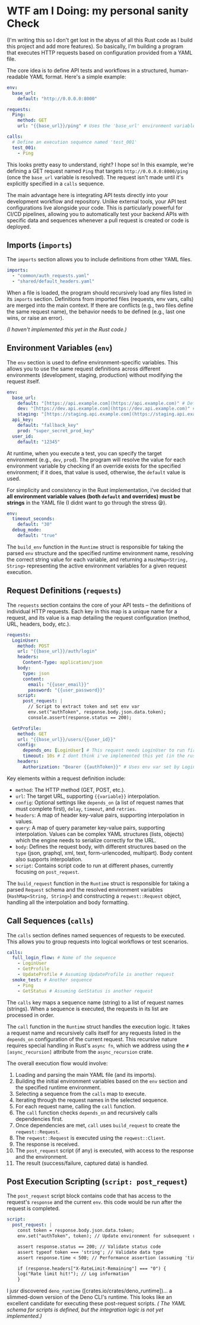 # WTF am I Doing: my personal sanity Check

(I'm writing this so I don't get lost in the abyss of all this Rust code as I build this project and add more features). So basically, I'm building a program that executes HTTP requests based on configuration provided from a YAML file.

The core idea is to define API tests and workflows in a structured, human-readable YAML format. Here's a simple example:

```yaml
env:
  base_url:
    default: "http://0.0.0.0:8000"

requests:
  Ping:
    method: GET
    url: "{{base_url}}/ping" # Uses the 'base_url' environment variable

calls:
  # Define an execution sequence named 'test_001'
  test_001:
    - Ping
```

This looks pretty easy to understand, right? I hope so! In this example, we're defining a GET request named `Ping` that targets `http://0.0.0.0:8000/ping` (once the `base_url` variable is resolved). The request isn't made until it's explicitly specified in a `calls` sequence.

The main advantage here is integrating API tests directly into your development workflow and repository. Unlike external tools, your API test configurations live alongside your code. This is particularly powerful for CI/CD pipelines, allowing you to automatically test your backend APIs with specific data and sequences whenever a pull request is created or code is deployed.

## Imports (`imports`)

The `imports` section allows you to include definitions from other YAML files.

```yaml
imports:
  - "common/auth_requests.yaml"
  - "shared/default_headers.yaml"
```

When a file is loaded, the program should recursively load any files listed in its `imports` section. Definitions from imported files (requests, env vars, calls) are merged into the main context. If there are conflicts (e.g., two files define the same request name), the behavior needs to be defined (e.g., last one wins, or raise an error).

_(I haven't implemented this yet in the Rust code.)_

## Environment Variables (`env`)

The `env` section is used to define environment-specific variables. This allows you to use the same request definitions across different environments (development, staging, production) without modifying the request itself.

```yaml
env:
  base_url:
    default: "[https://api.example.com](https://api.example.com)" # Default value
    dev: "[https://dev.api.example.com](https://dev.api.example.com)" # Override for 'dev' environment
    staging: "[https://staging.api.example.com](https://staging.api.example.com)" # Override for 'staging'
  api_key:
    default: "fallback_key"
    prod: "super_secret_prod_key"
  user_id:
    default: "12345"
```

At runtime, when you execute a test, you can specify the target environment (e.g., `dev`, `prod`). The program will resolve the value for each environment variable by checking if an override exists for the specified environment; if it does, that value is used, otherwise, the `default` value is used.

For simplicity and consistency in the Rust implementation, i've decided that **all environment variable values (both `default` and overrides) must be strings** in the YAML file (I didnt want to go through the stress 😪).

```yaml
env:
  timeout_seconds:
    default: "30"
  debug_mode:
    default: "true"
```

The `build_env` function in the `Runtime` struct is responsible for taking the parsed `env` structure and the specified runtime environment name, resolving the correct string value for each variable, and returning a `HashMap<String, String>` representing the active environment variables for a given request execution.

## Request Definitions (`requests`)

The `requests` section contains the core of your API tests – the definitions of individual HTTP requests. Each key in this map is a unique name for a request, and its value is a map detailing the request configuration (method, URL, headers, body, etc.).

```yaml
requests:
  LoginUser:
    method: POST
    url: "{{base_url}}/auth/login"
    headers:
      Content-Type: application/json
    body:
      type: json
      content:
        email: "{{user_email}}"
        password: "{{user_password}}"
    script:
      post_request: |
        // Script to extract token and set env var
        env.set("authToken", response.body.json.data.token);
        console.assert(response.status == 200);

  GetProfile:
    method: GET
    url: "{{base_url}}/users/{{user_id}}"
    config:
      depends_on: [LoginUser] # This request needs LoginUser to run first
      timeout: 10s # I dont think i've implemented this yet (in the rust code. it's avaliable in the schema) but no p
    headers:
      Authorization: "Bearer {{authToken}}" # Uses env var set by LoginUser
```

Key elements within a request definition include:

- `method`: The HTTP method (GET, POST, etc.).
- `url`: The target URL, supporting `{{variable}}` interpolation.
- `config`: Optional settings like `depends_on` (a list of request names that must complete first), `delay`, `timeout`, and `retries`.
- `headers`: A map of header key-value pairs, supporting interpolation in values.
- `query`: A map of query parameter key-value pairs, supporting interpolation. Values can be complex YAML structures (lists, objects) which the engine needs to serialize correctly for the URL.
- `body`: Defines the request body, with different structures based on the `type` (json, graphql, xml, text, form-urlencoded, multipart). Body content also supports interpolation.
- `script`: Contains script code to run at different phases, currently focusing on `post_request`.

The `build_request` function in the `Runtime` struct is responsible for taking a parsed `Request` schema and the resolved environment variables (`HashMap<String, String>`) and constructing a `reqwest::Request` object, handling all the interpolation and body formatting.

## Call Sequences (`calls`)

The `calls` section defines named sequences of requests to be executed. This allows you to group requests into logical workflows or test scenarios.

```yaml
calls:
  full_login_flow: # Name of the sequence
    - LoginUser
    - GetProfile
    - UpdateProfile # Assuming UpdateProfile is another request
  smoke_test: # Another sequence
    - Ping
    - GetStatus # Assuming GetStatus is another request
```

The `calls` key maps a sequence name (string) to a list of request names (strings). When a sequence is executed, the requests in its list are processed in order.

The `call` function in the `Runtime` struct handles the execution logic. It takes a request name and recursively calls itself for any requests listed in the `depends_on` configuration of the current request. This recursive nature requires special handling in Rust's `async fn`, which we address using the `#[async_recursion]` attribute from the `async_recursion` crate.

The overall execution flow would involve:

1.  Loading and parsing the main YAML file (and its imports).
2.  Building the initial environment variables based on the `env` section and the specified runtime environment.
3.  Selecting a sequence from the `calls` map to execute.
4.  Iterating through the request names in the selected sequence.
5.  For each request name, calling the `call` function.
6.  The `call` function checks `depends_on` and recursively calls dependencies first.
7.  Once dependencies are met, `call` uses `build_request` to create the `reqwest::Request`.
8.  The `reqwest::Request` is executed using the `reqwest::Client`.
9.  The response is received.
10. The `post_request` script (if any) is executed, with access to the response and the environment.
11. The result (success/failure, captured data) is handled.

## Post Execution Scripting (`script: post_request`)

The `post_request` script block contains code that has access to the request's `response` and the current `env`. this code would be run after the request is completed.

```yaml
script:
  post_request: |
    const token = response.body.json.data.token;
    env.set("authToken", token); // Update environment for subsequent requests

    assert response.status == 200; // Validate status code
    assert typeof token === 'string'; // Validate data type
    assert response.time < 500; // Performance assertion (assuming 'time' is available)

    if (response.headers["X-RateLimit-Remaining"] === "0") {
    log("Rate limit hit!"); // Log information
    }
```

I jusr discovered `deno_runtime` ([crates.io/crates/deno_runtime])... a slimmed-down version of the Deno CLI's runtime. This looks like an excellent candidate for executing these post-request scripts.
_( The YAML schema for scripts is defined, but the integration logic is not yet implemented.)_

